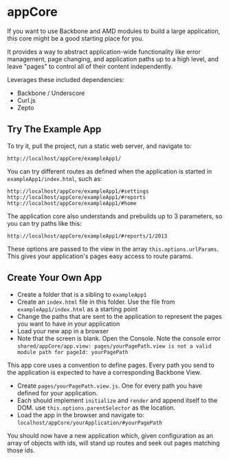 appCore
=======

If you want to use Backbone and AMD modules to build a large application, this core might be a good starting place for you.

It provides a way to abstract application-wide functionality like error management, page changing, and application paths up to a high level, and leave "pages" to control all of their content independently.

Leverages these included dependencies:
* Backbone / Underscore
* Curl.js
* Zepto

Try The Example App
-------------------
To try it, pull the project, run a static web server, and navigate to:

    http://localhost/appCore/exampleApp1/

You can try different routes as defined when the application is started in `exampleApp1/index.html`, such as:

    http://localhost/appCore/exampleApp1/#settings
    http://localhost/appCore/exampleApp1/#reports
    http://localhost/appCore/exampleApp1/#home

The application core also understands and prebuilds up to 3 parameters, so you can try paths like this:

    http://localhost/appCore/exampleApp1/#reports/1/2013

These options are passed to the view in the array `this.options.urlParams`.
This gives your application's pages easy access to route params.


Create Your Own App
-------------------
* Create a folder that is a sibling to `exampleApp1`
* Create an `index.html` file in this folder. Use the file from `exampleApp1/index.html` as a starting point
* Change the paths that are sent to the application to represent the pages you want to have in your application
* Load your new app in a browser
* Note that the screen is blank. Open the Console. Note the console error `shared/appCore/app.view: pages/yourPagePath.view is not a valid module path for pageId: yourPagePath`

This app core uses a convention to define pages. Every path you send to the application is expected to have a corresponding Backbone View.

* Create `pages/yourPagePath.view.js`. One for every path you have defined for your application.
* Each should implement `initialize` and `render` and append itself to the DOM. use `this.options.parentSelector` as the location.
* Load the app in the browser and navigate to: `localhost/appCore/yourApplication/#yourPagePath`

You should now have a new application which, given configuration as an array of objects with ids, will stand up routes and seek out pages matching those ids.